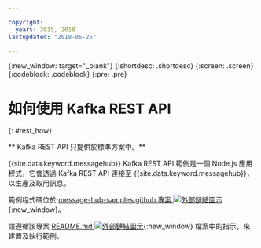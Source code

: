 ```yaml
---

copyright:
  years: 2015, 2018
lastupdated: "2018-05-25"

---
```


{:new_window: target="_blank"}
{:shortdesc: .shortdesc}
{:screen: .screen}
{:codeblock: .codeblock}
{:pre: .pre}

# 如何使用 Kafka REST API
{: #rest_how}

** Kafka REST API 只提供於標準方案中。**
<br/>

<!-- 21/06/18 - commenting out until content ready
## To do: examples
{: notoc}

## To do: supported parameters
{: notoc}

## How to use, download, and set up the Kafka REST API sample
{: #rest_sample notoc}
-->

{{site.data.keyword.messagehub}} Kafka REST API 範例是一個 Node.js 應用程式，它會透過 Kafka REST API 連接至 {{site.data.keyword.messagehub}}，以生產及取用訊息。

範例程式碼位於 [message-hub-samples github 專案 ![外部鏈結圖示](../../icons/launch-glyph.svg "外部鏈結圖示")](https://github.com/ibm-messaging/message-hub-samples/tree/master/rest-nodejs-express-sample){:new_window}。

請遵循該專案 [README.md ![外部鏈結圖示](../../icons/launch-glyph.svg "外部鏈結圖示")](https://github.com/ibm-messaging/message-hub-samples/tree/master/rest-nodejs-express-sample){:new_window} 檔案中的指示，來建置及執行範例。

<!-- 
Comment from Andrew
New topic.

    Instructions for getting started, with links for more info
    Simple send and receive URLs with example output
    We need detail about the supported parameters
-->

